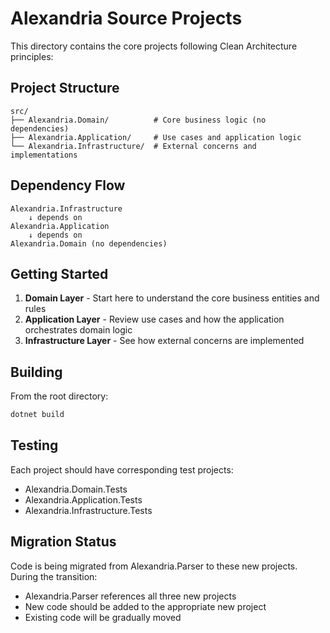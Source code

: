 # Alexandria Source Projects

This directory contains the core projects following Clean Architecture principles:

## Project Structure

```
src/
├── Alexandria.Domain/          # Core business logic (no dependencies)
├── Alexandria.Application/     # Use cases and application logic
└── Alexandria.Infrastructure/  # External concerns and implementations
```

## Dependency Flow

```
Alexandria.Infrastructure
    ↓ depends on
Alexandria.Application
    ↓ depends on
Alexandria.Domain (no dependencies)
```

## Getting Started

1. **Domain Layer** - Start here to understand the core business entities and rules
2. **Application Layer** - Review use cases and how the application orchestrates domain logic
3. **Infrastructure Layer** - See how external concerns are implemented

## Building

From the root directory:
```bash
dotnet build
```

## Testing

Each project should have corresponding test projects:
- Alexandria.Domain.Tests
- Alexandria.Application.Tests
- Alexandria.Infrastructure.Tests

## Migration Status

Code is being migrated from Alexandria.Parser to these new projects. During the transition:
- Alexandria.Parser references all three new projects
- New code should be added to the appropriate new project
- Existing code will be gradually moved